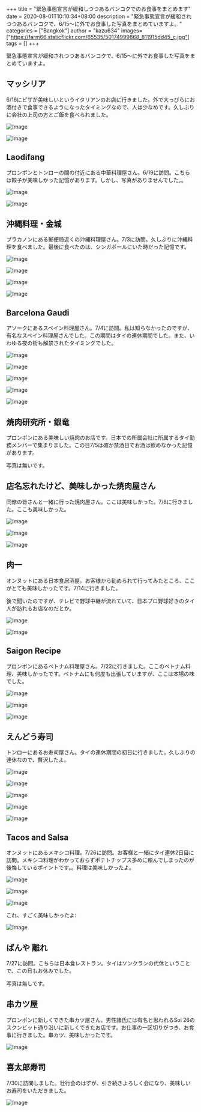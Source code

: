 +++
title = "緊急事態宣言が緩和しつつあるバンコクでのお食事をまとめます"
date = 2020-08-01T10:10:34+08:00
description = "緊急事態宣言が緩和されつつあるバンコクで、6/15〜に外でお食事した写真をまとめていますよ。"
categories = ["Bangkok"]
author = "kazu634"
images=["https://farm66.staticflickr.com/65535/50174999868_811915dd45_c.jpg"]
tags = []
+++

緊急事態宣言が緩和されつつあるバンコクで、6/15〜に外でお食事した写真をまとめていますよ。

## マッシリア
6/16にピザが美味しいというイタリアンのお店に行きました。外で大っぴらにお酒付きで食事できるようになったタイミングなので、人は少なめです。久しぶりに会社の上司の方とご飯を食べられました。

![Image](https://farm66.staticflickr.com/65535/50163838937_85ed1c7c59_c.jpg)

![Image](https://farm66.staticflickr.com/65535/50163589871_64d7335335_c.jpg)

## Laodifang
プロンポンとトンローの間の付近にある中華料理屋さん。6/19に訪問。こちらは餃子が美味しかった記憶があります。しかし、写真がありませんでした。。

![Image](https://farm66.staticflickr.com/65535/50163051558_6f949ffa5c_c.jpg)

![Image](https://farm66.staticflickr.com/65535/50163051278_1e10a46db3_c.jpg)


## 沖縄料理・金城
プラカノンにある郵便局近くの沖縄料理屋さん。7/3に訪問。久しぶりに沖縄料理を食べました。最後に食べたのは、シンガポールにいた時だった記憶です。

![Image](https://farm66.staticflickr.com/65535/50163840852_aa6ae98c2b_c.jpg)

![Image](https://farm66.staticflickr.com/65535/50163841212_0fa065845b_c.jpg)

![Image](https://farm66.staticflickr.com/65535/50163052873_437736c79b_c.jpg)

![Image](https://farm66.staticflickr.com/65535/50163592791_57e82ae58f_c.jpg)

## Barcelona Gaudi
アソークにあるスペイン料理屋さん。7/4に訪問。私は知らなかったのですが、有名なスペイン料理屋さんでした。この期間はタイの連休期間でした。また、いわゆる夜の街も解禁されたタイミングでした。

![Image](https://farm66.staticflickr.com/65535/50163594531_a1615d9cd4_c.jpg)

![Image](https://farm66.staticflickr.com/65535/50163053993_fbba6f0270_c.jpg)

![Image](https://farm66.staticflickr.com/65535/50163593026_5924ef865a_c.jpg)

![Image](https://farm66.staticflickr.com/65535/50163054308_b805b77686_c.jpg)

![Image](https://farm66.staticflickr.com/65535/50163054553_fbdd1fe38d_c.jpg)

## 焼肉研究所・銀竜
プロンポンにある美味しい焼肉のお店です。日本での所属会社に所属するタイ勤務メンバーで集まりました。この日7/5は確か禁酒日でお酒は飲めなかった記憶があります。

写真は無いです。

## 店名忘れたけど、美味しかった焼肉屋さん
同僚の皆さんと一緒に行った焼肉屋さん。ここは美味しかった。7/8に行きました。ここも美味しかった。

![Image](https://farm66.staticflickr.com/65535/50163413521_7367fe1b7d_c.jpg)

![Image](https://farm66.staticflickr.com/65535/50163413151_d99a9ffe43_c.jpg)

![Image](https://farm66.staticflickr.com/65535/50163412321_774727080e_c.jpg)

## 肉一
オンヌットにある日本食居酒屋。お客様から勧められて行ってみたところ、ここがとても美味しかったです。7/14に行きました。

後で聞いたのですが、テレビで野球中継が流れていて、日本プロ野球好きのタイ人が訪れるお店なのだとか。

![Image](https://farm66.staticflickr.com/65535/50162875923_291d163b4a_c.jpg)

![Image](https://farm66.staticflickr.com/65535/50163867857_86051baaa5_c.jpg)

## Saigon Recipe
プロンポンにあるベトナム料理屋さん。7/22に行きました。ここのベトナム料理、美味しかったです。ベトナムにも何度も出張していますが、ここは本場の味でした。

![Image](https://farm66.staticflickr.com/65535/50163665017_f58884b6e4_c.jpg)

![Image](https://farm66.staticflickr.com/65535/50163415776_ed603bdd82_c.jpg)

![Image](https://farm66.staticflickr.com/65535/50163666007_79f3e812a2_c.jpg)

## えんどう寿司
トンローにあるお寿司屋さん。タイの連休期間の初日に行きました。久しぶりの連休なので、贅沢したよ。

![Image](https://farm66.staticflickr.com/65535/50163421581_2b67bd5f1c_c.jpg)

![Image](https://farm66.staticflickr.com/65535/50163669002_b2f68a0cd4_c.jpg)

![Image](https://farm66.staticflickr.com/65535/50163668537_a3c6395821_c.jpg)

![Image](https://farm66.staticflickr.com/65535/50163420681_f66531f22d_c.jpg)

![Image](https://farm66.staticflickr.com/65535/50163420331_3b23372d7a_c.jpg)

## Tacos and Salsa
オンヌットにあるメキシコ料理。7/26に訪問。お客様と一緒にタイ連休2日目に訪問。メキシコ料理がわかっておらずポテトチップス多めに頼んでしまったのが後悔しているポイントです。。料理は美味しかったよ。

![Image](https://farm66.staticflickr.com/65535/50163671422_20087198a5_c.jpg)

![Image](https://farm66.staticflickr.com/65535/50163673127_e3d8c88bc3_c.jpg)

![Image](https://farm66.staticflickr.com/65535/50163424416_44cfaebdc3_c.jpg)

これ、すごく美味しかったよ:

![Image](https://farm66.staticflickr.com/65535/50163424991_22393b2c2d_c.jpg)

## ばんや 離れ
7/27に訪問。こちらは日本食レストラン。タイはソンクランの代休ということで、この日もお休みでした。

写真は無しです。

## 串カツ屋
プロンポンに新しくできた串カツ屋さん。男性諸氏には有名と思われるSoi 26のスクンビット通り沿いに新しくできたお店です。お仕事の一区切りがつき、お食事に行きました。串カツ、美味しかったです。

![Image](https://farm66.staticflickr.com/65535/50174999868_811915dd45_c.jpg)

## 喜太郎寿司
7/30に訪問しました。壮行会のはずが、引き続きよろしく会になり、美味しいお寿司をいただきました。

![Image](https://farm66.staticflickr.com/65535/50175539136_e84fe6674d_c.jpg)

